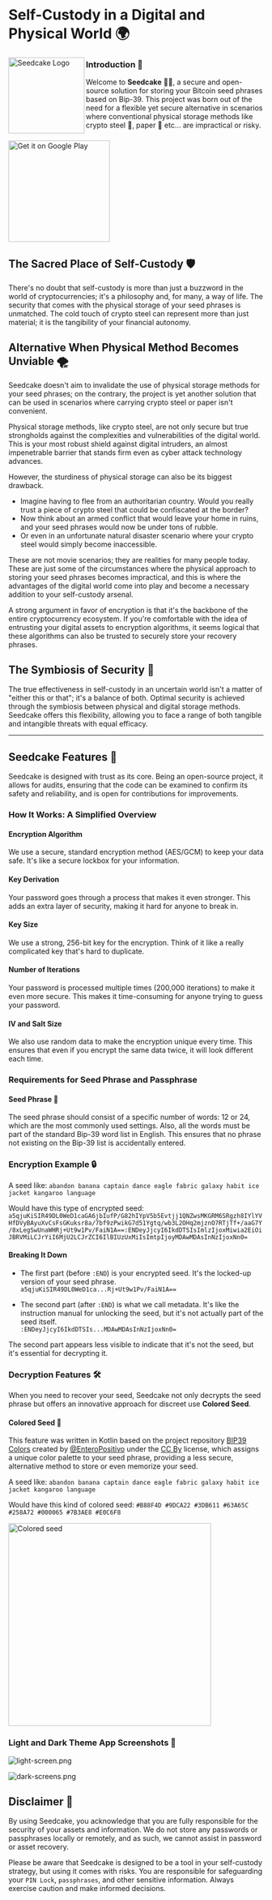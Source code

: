 # Self-Custody in a Digital and Physical World 🌍

<img src="libraries/design/src/main/res/mipmap-xxxhdpi/ic_launcher.webp" align="left" alt="Seedcake Logo" width="150" />

### Introduction 📖

Welcome to <strong>Seedcake</strong> 🌱🍰, a secure and open-source solution for storing your Bitcoin seed phrases based on Bip-39. This project was born out of the need for a flexible yet secure alternative in scenarios where conventional physical storage methods like crypto steel 🤘, paper 🧻 etc... are impractical or risky.
<br clear="left"/>

<a href='https://play.google.com/store/apps/details?id=com.fappslab.seedcake'><img alt='Get it on Google Play' src='https://play.google.com/intl/en_us/badges/static/images/badges/en_badge_web_generic.png' width='200'/></a>

## The Sacred Place of Self-Custody 🛡️

There's no doubt that self-custody is more than just a buzzword in the world of cryptocurrencies; it's a philosophy and, for many, a way of life. The security that comes with the physical storage of your seed phrases is unmatched. The cold touch of crypto steel can represent more than just material; it is the tangibility of your financial autonomy.

## Alternative When Physical Method Becomes Unviable 🌪️

Seedcake doesn't aim to invalidate the use of physical storage methods for your seed phrases; on the contrary, the project is yet another solution that can be used in scenarios where carrying crypto steel or paper isn't convenient.

Physical storage methods, like crypto steel, are not only secure but true strongholds against the complexities and vulnerabilities of the digital world. This is your most robust shield against digital intruders, an almost impenetrable barrier that stands firm even as cyber attack technology advances.

However, the sturdiness of physical storage can also be its biggest drawback.
- Imagine having to flee from an authoritarian country. Would you really trust a piece of crypto steel that could be confiscated at the border?
- Now think about an armed conflict that would leave your home in ruins, and your seed phrases would now be under tons of rubble.
- Or even in an unfortunate natural disaster scenario where your crypto steel would simply become inaccessible.

These are not movie scenarios; they are realities for many people today. These are just some of the circumstances where the physical approach to storing your seed phrases becomes impractical, and this is where the advantages of the digital world come into play and become a necessary addition to your self-custody arsenal.

A strong argument in favor of encryption is that it's the backbone of the entire cryptocurrency ecosystem. If you're comfortable with the idea of entrusting your digital assets to encryption algorithms, it seems logical that these algorithms can also be trusted to securely store your recovery phrases.

## The Symbiosis of Security 🔄

The true effectiveness in self-custody in an uncertain world isn't a matter of "either this or that"; it's a balance of both. Optimal security is achieved through the symbiosis between physical and digital storage methods. Seedcake offers this flexibility, allowing you to face a range of both tangible and intangible threats with equal efficacy.
  
---
## Seedcake Features 🌟

Seedcake is designed with trust as its core. Being an open-source project, it allows for audits, ensuring that the code can be examined to confirm its safety and reliability, and is open for contributions for improvements.

### How It Works: A Simplified Overview

#### Encryption Algorithm

We use a secure, standard encryption method (AES/GCM) to keep your data safe. It's like a secure lockbox for your information.

#### Key Derivation

Your password goes through a process that makes it even stronger. This adds an extra layer of security, making it hard for anyone to break in.

#### Key Size

We use a strong, 256-bit key for the encryption. Think of it like a really complicated key that's hard to duplicate.

#### Number of Iterations

Your password is processed multiple times (200,000 iterations) to make it even more secure. This makes it time-consuming for anyone trying to guess your password.

#### IV and Salt Size

We also use random data to make the encryption unique every time. This ensures that even if you encrypt the same data twice, it will look different each time.

### Requirements for Seed Phrase and Passphrase

#### Seed Phrase 🌱

The seed phrase should consist of a specific number of words: 12 or 24, which are the most commonly used settings. Also, all the words must be part of the standard Bip-39 word list in English. This ensures that no phrase not existing on the Bip-39 list is accidentally entered.

### Encryption Example 🔒

A seed like:
`abandon banana captain dance eagle fabric galaxy habit ice jacket kangaroo language`

Would have this type of encrypted seed:
`a5qjuKiSIR49DL0WeD1caGA6jbIufP/G82hIYpV5b5Evtjj1QNZwsMKGRM6SRgzh8IYlYVHfDVyBAyuXvCsFsGKuksr8a/7bf9zPwikG7d51Ygtq/wb3L2OHq2mjznO7RTjTf+/aaG7Y/8xLegSwUnaWHRj+Ut9w1Pv/FaiN1A==:ENDeyJjcyI6IkdDTSIsImlzIjoxMiwia2EiOiJBRVMiLCJrYiI6MjU2LCJrZCI6IlBIUzUxMiIsImtpIjoyMDAwMDAsInNzIjoxNn0=`

#### Breaking It Down

- The first part (before `:END`) is your encrypted seed. It's the locked-up version of your seed phrase.  
  `a5qjuKiSIR49DL0WeD1ca...Rj+Ut9w1Pv/FaiN1A==`

- The second part (after `:END`) is what we call metadata. It's like the instruction manual for unlocking the seed, but it's not actually part of the seed itself.  
  `:ENDeyJjcyI6IkdDTSIs...MDAwMDAsInNzIjoxNn0=`

The second part appears less visible to indicate that it's not the seed, but it's essential for decrypting it.

### Decryption Features 🛠️

When you need to recover your seed, Seedcake not only decrypts the seed phrase but offers an innovative approach for discreet use **Colored Seed**.

#### Colored Seed 🌈

This feature was written in Kotlin based on the project repository [BIP39 Colors](https://github.com/enteropositivo/bip39colors) created by [@EnteroPositivo](https://twitter.com/EnteroPositivo) under the [CC By](https://github.com/EnteroPositivo/bip39Colors/blob/main/LICENSE.md) license, which assigns a unique color palette to your seed phrase, providing a less secure, alternative method to store or even memorize your seed.

A seed like:
`abandon banana captain dance eagle fabric galaxy habit ice jacket kangaroo language`

Would have this kind of colored seed:
`#B88F4D #9DCA22 #3DB611 #63A65C #258A72 #000065 #7B3AE8 #E0C6F8`

<img src="sources/readme/colored-seed.png" alt="Colored seed" width="400" />

### Light and Dark Theme App Screenshots 🎨

![light-screen.png](sources/readme/light-screen.png)

![dark-screens.png](sources/readme/dark-screens.png)

## Disclaimer 🛑

By using Seedcake, you acknowledge that you are fully responsible for the security of your assets and information. We do not store any passwords or passphrases locally or remotely, and as such, we cannot assist in password or asset recovery.

Please be aware that Seedcake is designed to be a tool in your self-custody strategy, but using it comes with risks. You are responsible for safeguarding your `PIN Lock`, `passphrases`, and other sensitive information. Always exercise caution and make informed decisions.
